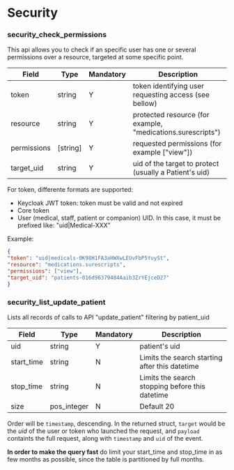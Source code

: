 # Security

### security_check_permissions

This api allows you to check if an specific user has one or several permissions over a resource, targeted at some specific point.

|Field|Type|Mandatory|Description
|---|---|---|---
|token|string|Y|token identifying user requesting access (see bellow)
|resource|string|Y|protected resource (for example, "medications.surescripts")
|permissions| [string] |Y|requested permissions (for example ["view"])
|target_uid|string|Y|uid of the target to protect (usually a Patient's uid)

For token, differente formats are supported:
* Keycloak JWT token: token must be valid and not expired
* Core token
* User (medical, staff, patient or companion) UID. In this case, it must be prefixed like: "uid|Medical-XXX"

Example:

 ```json
{
 "token": "uid|medicals-0K98H1FA3aHWXwLEUvFbP5YuySt",
 "resource": "medications.surescripts",
 "permissions": ["view"],
 "target_uid": "patients-016d96379484Aaib3ZrYEjceD27"
}
```



### security_list_update_patient

Lists all records of calls to API "update_patient" filtering by patient_uid

|Field|Type|Mandatory|Description
|---|---|---|---
|uid|string|Y|patient's uid
|start_time|string|N|Limits the search starting after this datetime
|stop_time|string|N|Limits the search stopping before this datetime
|size|pos_integer|N|Default 20

Order will be `timestamp`, descending. In the returned struct, `target` would be the _uid_ of the user or token who launched the request, and `payload` containts the full request, along with `timestamp` and `uid` of the event.

**In order to make the query fast** do limit your start_time and stop_time in as few months as possible, since the table is partitioned by full months.
